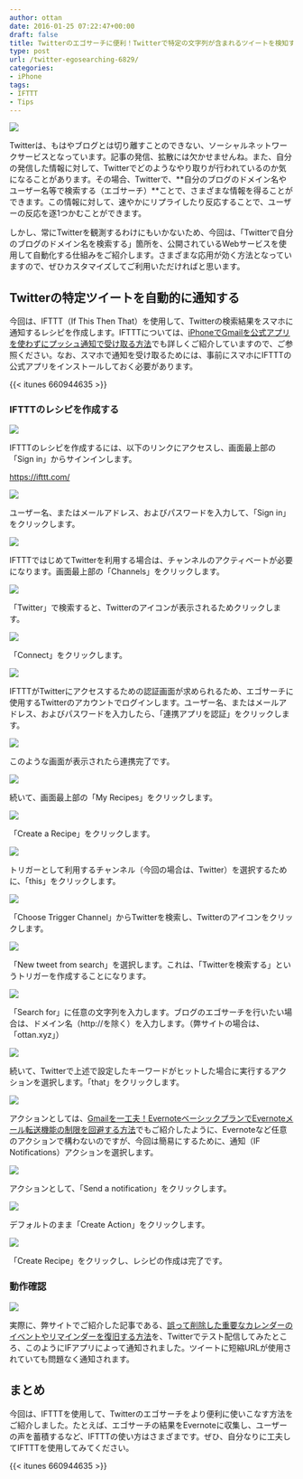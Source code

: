 ```yaml
---
author: ottan
date: 2016-01-25 07:22:47+00:00
draft: false
title: Twitterのエゴサーチに便利！Twitterで特定の文字列が含まれるツイートを検知すると、スマホに通知する方法
type: post
url: /twitter-egosearching-6829/
categories:
- iPhone
tags:
- IFTTT
- Tips
---
```


![](/images/2016/01/160125-56a5c568c0584-1.jpg)






Twitterは、もはやブログとは切り離すことのできない、ソーシャルネットワークサービスとなっています。記事の発信、拡散には欠かせませんね。また、自分の発信した情報に対して、Twitterでどのようなやり取りが行われているのか気になることがあります。その場合、Twitterで、**自分のブログのドメイン名やユーザー名等で検索する（エゴサーチ）**ことで、さまざまな情報を得ることができます。この情報に対して、速やかにリプライしたり反応することで、ユーザーの反応を逐1つかむことができます。





しかし、常にTwitterを観測するわけにもいかないため、今回は、「Twitterで自分のブログのドメイン名を検索する」箇所を、公開されているWebサービスを使用して自動化する仕組みをご紹介します。さまざまな応用が効く方法となっていますので、ぜひカスタマイズしてご利用いただければと思います。





## Twitterの特定ツイートを自動的に通知する





今回は、IFTTT（If This Then That）を使用して、Twitterの検索結果をスマホに通知するレシピを作成します。IFTTTについては、[iPhoneでGmailを公式アプリを使わずにプッシュ通知で受け取る方法](/iphone-gmail-push-490/)でも詳しくご紹介していますので、ご参照ください。なお、スマホで通知を受け取るためには、事前にスマホにIFTTTの公式アプリをインストールしておく必要があります。



{{< itunes 660944635 >}}



### IFTTTのレシピを作成する





![](/images/2016/01/160125-56a5c56a1fb4d-1.png)






IFTTTのレシピを作成するには、以下のリンクにアクセスし、画面最上部の「Sign in」からサインインします。



https://ifttt.com/



![](/images/2016/01/160125-56a5c577add64-1.png)






ユーザー名、またはメールアドレス、およびパスワードを入力して、「Sign in」をクリックします。





![](/images/2016/01/160125-56a5cd37dc453-1.png)






IFTTTではじめてTwitterを利用する場合は、チャンネルのアクティベートが必要になります。画面最上部の「Channels」をクリックします。





![](/images/2016/01/160125-56a5cd3c901d4-1.png)






「Twitter」で検索すると、Twitterのアイコンが表示されるためクリックします。





![](/images/2016/01/160125-56a5c58eaf9e0.png)






「Connect」をクリックします。





![](/images/2016/01/160125-56a5c5979e8e9.png)






IFTTTがTwitterにアクセスするための認証画面が求められるため、エゴサーチに使用するTwitterのアカウントでログインします。ユーザー名、またはメールアドレス、およびパスワードを入力したら、「連携アプリを認証」をクリックします。





![](/images/2016/01/160125-56a5c5999e8f7-1.png)






このような画面が表示されたら連携完了です。





![](/images/2016/01/160125-56a5c5850e358-1.png)






続いて、画面最上部の「My Recipes」をクリックします。





![](/images/2016/01/160125-56a5c5a412367.png)






「Create a Recipe」をクリックします。





![](/images/2016/01/160125-56a5c5aa10476.png)






トリガーとして利用するチャンネル（今回の場合は、Twitter）を選択するために、「this」をクリックします。





![](/images/2016/01/160125-56a5c5b29d2c6-1.png)






「Choose Trigger Channel」からTwitterを検索し、Twitterのアイコンをクリックします。





![](/images/2016/01/160125-56a5c5b5af016.png)






「New tweet from search」を選択します。これは、「Twitterを検索する」というトリガーを作成することになります。





![](/images/2016/01/160125-56a5c5bde01a3-1.png)






「Search for」に任意の文字列を入力します。ブログのエゴサーチを行いたい場合は、ドメイン名（http://を除く）を入力します。（弊サイトの場合は、「ottan.xyz」）





![](/images/2016/01/160125-56a5c5c509096-1.png)






続いて、Twitterで上述で設定したキーワードがヒットした場合に実行するアクションを選択します。「that」をクリックします。





![](/images/2016/01/160125-56a5c5c8e5c09-1.png)






アクションとしては、[Gmailを一工夫！EvernoteベーシックプランでEvernoteメール転送機能の制限を回避する方法](/evernote-basic-email-transfer-1963/)でもご紹介したように、Evernoteなど任意のアクションで構わないのですが、今回は簡易にするために、通知（IF Notifications）アクションを選択します。





![](/images/2016/01/160125-56a5c5cf728a2-1.png)






アクションとして、「Send a notification」をクリックします。





![](/images/2016/01/160125-56a5c5d535c44-1.png)






デフォルトのまま「Create Action」をクリックします。





![](/images/2016/01/160125-56a5c5d87dcc0-1.png)






「Create Recipe」をクリックし、レシピの作成は完了です。





### 動作確認





![](/images/2016/01/160125-56a5c5df0c0c5-1.png)






実際に、弊サイトでご紹介した記事である、[誤って削除した重要なカレンダーのイベントやリマインダーを復旧する方法](/icloud-calendar-reminder-3236/)を、Twitterでテスト配信してみたところ、このようにIFアプリによって通知されました。ツイートに短縮URLが使用されていても問題なく通知されます。





## まとめ





今回は、IFTTTを使用して、Twitterのエゴサーチをより便利に使いこなす方法をご紹介しました。たとえば、エゴサーチの結果をEvernoteに収集し、ユーザーの声を蓄積するなど、IFTTTの使い方はさまざまです。ぜひ、自分なりに工夫してIFTTTを使用してみてください。



{{< itunes 660944635 >}}
